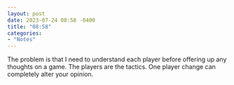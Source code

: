```yaml
---
layout: post
date: 2023-07-24 08:58 -0400
title: "08:58"
categories:
- "Notes"
---
```


The problem is that I need to understand each player before offering up any thoughts on a game. The players are the tactics. One player change can completely alter your opinion. 
